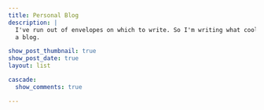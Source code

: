 ```yaml
---
title: Personal Blog
description: |
  I've run out of envelopes on which to write. So I'm writing what cool kids would call  
  a blog.

show_post_thumbnail: true
show_post_date: true
layout: list

cascade: 
  show_comments: true

---
```


